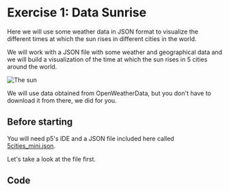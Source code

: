 Exercise 1: Data Sunrise
========================

Here we will use some weather data in JSON format to visualize the different times at which the sun rises in different cities in the world.

We will work with a JSON file with some weather and geographical data and we will build a visualization of the time at which the sun rises in 5 cities around the world.

![The sun](http://cdn0.techly.com.au/wp-content/uploads/2015/08/tumblr_nr2569nqX01qze3hdo1_r2_500.gif)

We will use data obtained from OpenWeatherData, but you don't have to download it from there, we did for you.

Before starting
---------------

You will need p5's IDE and a JSON file included here called [5cities\_mini.json](5cities\_mini.json).

Let's take a look at the file first.

Code
----
